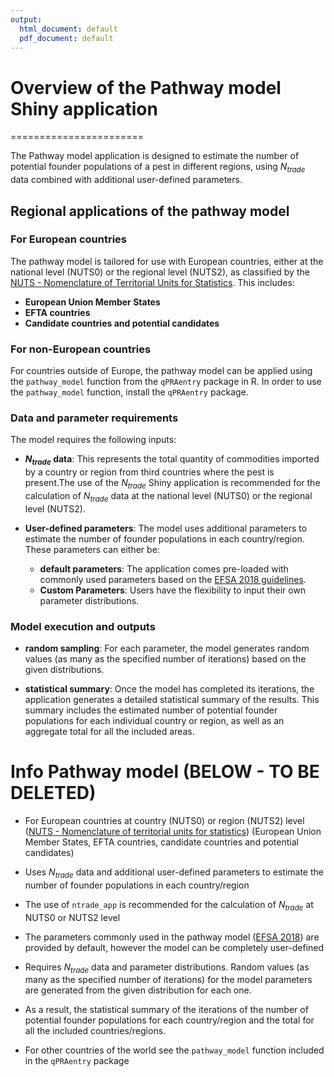 ```yaml
---
output:
  html_document: default
  pdf_document: default
---
```


# Overview of the Pathway model Shiny application
=======================

The Pathway model application is designed to estimate the number of potential founder populations of a pest in different regions, using $N_{trade}$ data combined with additional user-defined parameters.


## Regional applications of the pathway model

### For European countries

The pathway model is tailored for use with European countries, either at the national level (NUTS0) or the regional level (NUTS2), as classified by the [NUTS - Nomenclature of Territorial Units for Statistics](https://ec.europa.eu/eurostat/web/nuts). This includes:

- **European Union Member States**
- **EFTA countries**
- **Candidate countries and potential candidates**

### For non-European countries
For countries outside of Europe, the pathway model can be applied using the `pathway_model` function from the `qPRAentry` package in R. In order to use the `pathway_model` function, install the `qPRAentry` package.


### Data and parameter requirements

The model requires the following inputs:

- **$N_{trade}$ data**: This represents the total quantity of commodities imported by a country or region from third countries where the pest is present.The use of the $N_{trade}$ Shiny application is recommended for the calculation of $N_{trade}$ data at the national level (NUTS0) or the regional level (NUTS2).

- **User-defined parameters**: The model uses additional parameters to estimate the number of founder populations in each country/region. These parameters can either be:
  - **default parameters**: The application comes pre-loaded with commonly used parameters based on the [EFSA 2018 guidelines](https://doi.org/10.2903/j.efsa.2018.5350).
  - **Custom Parameters**: Users have the flexibility to input their own parameter distributions.


### Model execution and outputs

- **random sampling**: For each parameter, the model generates random values (as many as the specified number of iterations) based on the given distributions. 

- **statistical summary**: Once the model has completed its iterations, the application generates a detailed statistical summary of the results. This summary includes the estimated number of potential founder populations for each individual country or region, as well as an aggregate total for all the included areas.




Info Pathway model (BELOW - TO BE DELETED)
=======================

* For European countries at country (NUTS0) or region (NUTS2) level 
([NUTS - Nomenclature of territorial units for statistics](https://ec.europa.eu/eurostat/web/nuts))
(European Union Member States, EFTA countries, candidate countries and potential candidates)
* Uses $N_{trade}$ data and additional user-defined parameters to estimate the number 
of founder populations in each country/region
* The use of `ntrade_app` is recommended for the calculation of $N_{trade}$ at NUTS0 or NUTS2 level
* The parameters commonly used in the pathway model ([EFSA 2018](https://doi.org/10.2903/j.efsa.2018.5350)) 
are provided by default, however the model can be completely user-defined
* Requires $N_{trade}$ data and parameter distributions. Random values (as many as the 
specified number of iterations) for the model parameters are generated from the given 
distribution for each one.
* As a result, the statistical summary of the iterations of the number of potential 
founder populations for each country/region and the total for all the included countries/regions.

* For other countries of the world see the `pathway_model` function included in the 
`qPRAentry` package
